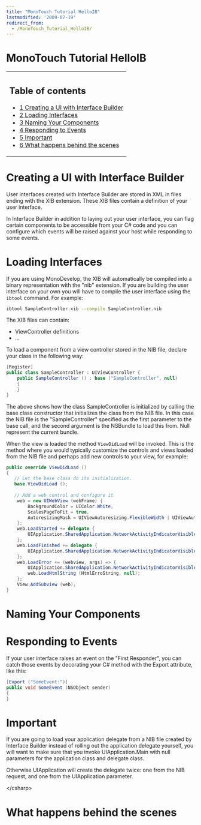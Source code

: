 ```yaml
---
title: "MonoTouch Tutorial HelloIB"
lastmodified: '2009-07-19'
redirect_from:
  - /MonoTouch_Tutorial_HelloIB/
---
```


MonoTouch Tutorial HelloIB
==========================

<table>
<col width="100%" />
<tbody>
<tr class="odd">
<td align="left"><h2>Table of contents</h2>
<ul>
<li><a href="#creating-a-ui-with-interface-builder">1 Creating a UI with Interface Builder</a></li>
<li><a href="#loading-interfaces">2 Loading Interfaces</a></li>
<li><a href="#naming-your-components">3 Naming Your Components</a></li>
<li><a href="#responding-to-events">4 Responding to Events</a></li>
<li><a href="#important">5 Important</a></li>
<li><a href="#what-happens-behind-the-scenes">6 What happens behind the scenes</a></li>
</ul></td>
</tr>
</tbody>
</table>

Creating a UI with Interface Builder
====================================

User interfaces created with Interface Builder are stored in XML in files ending with the XIB extension. These XIB files contain a definition of your user interface.

In Interface Builder in addition to laying out your user interface, you can flag certain components to be accessible from your C# code and you can configure which events will be raised against your host while responding to some events.

Loading Interfaces
==================

If you are using MonoDevelop, the XIB will automatically be compiled into a binary representation with the "nib" extension. If you are building the user interface on your own you will have to compile the user interface using the `ibtool` command. For example:

``` bash
ibtool SampleController.xib --compile SampleController.nib
```

The XIB files can contain:

-   ViewController definitions
-   ...

To load a component from a view controller stored in the NIB file, declare your class in the following way:

``` csharp
[Register]
public class SampleController : UIViewController {
    public SampleController () : base ("SampleController", null)
    {
    }
}
```

The above shows how the class SampleController is initialized by calling the base class constructor that initializes the class from the NIB file. In this case the NIB file is the "SampleController" specified as the first parameter to the base call, and the second argument is the NSBundle to load this from. Null represent the current bundle.

When the view is loaded the method `ViewDidLoad` will be invoked. This is the method where you would typically customize the controls and views loaded from the NIB file and perhaps add new controls to your view, for example:

``` csharp
public override ViewDidLoad ()
{
   // Let the base class do its initialization.
   base.ViewDidLoad ();
 
   // Add a web control and configure it
    web = new UIWebView (webFrame) {
        BackgroundColor = UIColor.White,
        ScalesPageToFit = true,
        AutoresizingMask = UIViewAutoresizing.FlexibleWidth | UIViewAutoresizing.FlexibleHeight
    };
    web.LoadStarted += delegate {
        UIApplication.SharedApplication.NetworkActivityIndicatorVisible = true;
    };
    web.LoadFinished += delegate {
        UIApplication.SharedApplication.NetworkActivityIndicatorVisible = false;
    };
    web.LoadError += (webview, args) => {
        UIApplication.SharedApplication.NetworkActivityIndicatorVisible = false;
        web.LoadHtmlString (HtmlErroString, null);
    };
    View.AddSubview (web);
}
```

Naming Your Components
======================

Responding to Events
====================

If your user interface raises an event on the "First Responder", you can catch those events by decorating your C# method with the Export attribute, like this:

``` csharp
[Export ("SomeEvent:")]
public void SomeEvent (NSObject sender)
{
}
```

Important
=========

If you are going to load your application delegate from a NIB file created by Interface Builder instead of rolling out the application delegate yourself, you will want to make sure that you invoke UIApplication.Main with null parameters for the application class and delegate class.

Otherwise UIApplication will create the delegate twice: one from the NIB request, and one from the UIApplication parameter.

\</csharp\>

What happens behind the scenes
==============================

